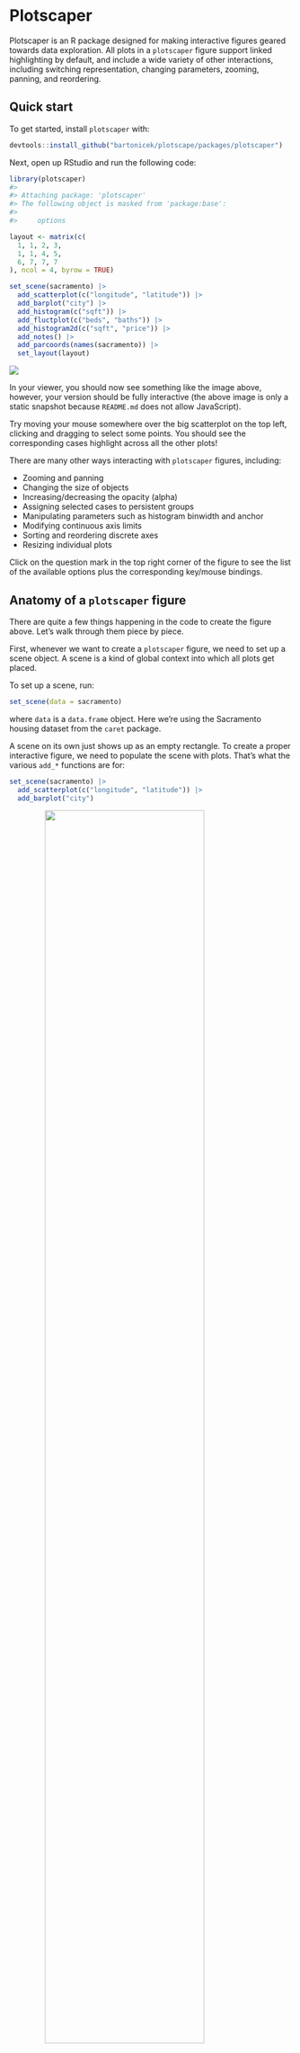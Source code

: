 
<!-- README.md is generated from README.Rmd. Please edit that file -->

# Plotscaper

<!-- badges: start -->
<!-- badges: end -->

Plotscaper is an R package designed for making interactive figures
geared towards data exploration. All plots in a `plotscaper` figure
support linked highlighting by default, and include a wide variety of
other interactions, including switching representation, changing
parameters, zooming, panning, and reordering.

## Quick start

To get started, install `plotscaper` with:

``` r
devtools::install_github("bartonicek/plotscape/packages/plotscaper")
```

Next, open up RStudio and run the following code:

``` r
library(plotscaper)
#> 
#> Attaching package: 'plotscaper'
#> The following object is masked from 'package:base':
#> 
#>     options

layout <- matrix(c(
  1, 1, 2, 3,
  1, 1, 4, 5,
  6, 7, 7, 7
), ncol = 4, byrow = TRUE)

set_scene(sacramento) |>
  add_scatterplot(c("longitude", "latitude")) |>
  add_barplot("city") |>
  add_histogram(c("sqft")) |>
  add_fluctplot(c("beds", "baths")) |>
  add_histogram2d(c("sqft", "price")) |>
  add_notes() |>
  add_parcoords(names(sacramento)) |>
  set_layout(layout)
```

<img src="man/figures/README-unnamed-chunk-3-1.png" style="display: block; margin: auto;" />

In your viewer, you should now see something like the image above,
however, your version should be fully interactive (the above image is
only a static snapshot because `README.md` does not allow JavaScript).

Try moving your mouse somewhere over the big scatterplot on the top
left, clicking and dragging to select some points. You should see the
corresponding cases highlight across all the other plots!

There are many other ways interacting with `plotscaper` figures,
including:

- Zooming and panning
- Changing the size of objects
- Increasing/decreasing the opacity (alpha)
- Assigning selected cases to persistent groups
- Manipulating parameters such as histogram binwidth and anchor
- Modifying continuous axis limits
- Sorting and reordering discrete axes
- Resizing individual plots

Click on the question mark in the top right corner of the figure to see
the list of the available options plus the corresponding key/mouse
bindings.

## Anatomy of a `plotscaper` figure

There are quite a few things happening in the code to create the figure
above. Let’s walk through them piece by piece.

First, whenever we want to create a `plotscaper` figure, we need to set
up a scene object. A scene is a kind of global context into which all
plots get placed.

To set up a scene, run:

``` r
set_scene(data = sacramento)
```

where `data` is a `data.frame` object. Here we’re using the Sacramento
housing dataset from the `caret` package.

A scene on its own just shows up as an empty rectangle. To create a
proper interactive figure, we need to populate the scene with plots.
That’s what the various `add_*` functions are for:

``` r
set_scene(sacramento) |>
  add_scatterplot(c("longitude", "latitude")) |>
  add_barplot("city")
```

<img src="man/figures/README-unnamed-chunk-5-1.png" width="75%" height="75%" style="display: block; margin: auto;" />

The code above creates interactive figure with a linked scatterplot and
a barplot. Simple as. We only need to specify which variables we want to
show in each plot by simple character vectors of their names.

Under the hood, each `plotscaper` figure is an `htmlwidgets` widget,
which means that, whenever we print the figure object, `htmlwidgets`
generates and packages up the underlying HTML and sends it to the
RStudio viewer (which is a kind of Web browser). Thus, if we run code
like below, nothing happens:

``` r
s <- set_scene(sacramento) |>
  add_scatterplot(c("longitude", "latitude")) |>
  add_barplot("city")
```

However, printing the `s` object generates the figure:

``` r
s
```

<img src="man/figures/README-unnamed-chunk-7-1.png" width="75%" height="75%" style="display: block; margin: auto;" />

We can use this fact to generate figures programmatically using R. For
example, here’s how we could create an interactive scatterplot matrix
(SPLOM) of the `Iris` dataset:

``` r

iris_smaller <- iris[, 1:3]
keys <- names(iris_smaller)

s <- set_scene(iris_smaller)

# Loop through columns
for (i in 1:3) {
  for (j in 1:3) {
    # Add a scatterplot if row & column no.'s are different
    if (i != j) s <- s |> add_scatterplot(c(keys[i], keys[j]))
    # Add a histogram if row & column no.'s are the same
    else s <- s |> add_histogram(c(keys[i])) 
  }
}

s
```

<img src="man/figures/README-unnamed-chunk-8-1.png" style="display: block; margin: auto;" />

### Layout

We can control the figure layout by using the `set_layout` function.
This function works similarly to the `layout` function from the
`graphics` package. We just give the function a matrix of numeric values
representing the plot ids, and the figure automatically resizes the
plots based on how many equal-sized rectangles in a grid each plot takes
up.

Here’s how we can create a figure with large scatterplot on the
top-left, a tall histogram on the right-hand side, a short wide
histogram on the bottom, and a small section for notes (not-(e)-plot,
pardon the pun) on the bottom-right:

``` r

layout <- matrix(c(
  1, 1, 2,
  1, 1, 2,
  3, 3, 4
), ncol = 3, byrow = TRUE)

set_scene(sacramento) |>
  add_scatterplot(c("sqft", "price")) |>
  add_histogram("price") |>
  add_histogram("sqft") |>
  add_notes() |>
  set_layout(layout)
```

<img src="man/figures/README-unnamed-chunk-9-1.png" style="display: block; margin: auto;" />

It doesn’t matter when we call the `set_layout` function, as all the
important stuff happens when the HTML for the figure gets generated. The
order in which we add the plots to the scene does matter, however, as
well as the number of plots & the plot ids in the layout. If you want
the formatting to be correct, please ensure that the layout and the
number of plots you add match.

Individual plots can still be resized by pressing and holding the `S`
key and then dragging a widget in the bottom right of the plot area.
Note, however, that this feature isn’t super reliable and may result in
gaps in the layout.

## Reducers

> This section dives into the deeper properties of `plotscaper`. If you
> are happy using the default figures to explore the data, you can skip
> it, however, you may still find it an interesting read.

One of the main goals of the `plotscaper` project is to explore the ways
in which we can combine graphical objects and statistics to produce
visualizations that behave in certain consistent or “natural” ways with
interactive features such as linked selection.

### The problem

Let’s first lay out what the problem is. We’ll use the example of a
static plot constructed with `ggplot2`. Try and see if you can figure
out what’s wrong with the following plot:

``` r

library(ggplot2)
theme_set(theme_bw() + theme(panel.grid = element_blank()))

mtcars$am <- factor(mtcars$am)
mtcars$cyl <- factor(mtcars$cyl)

ggplot(mtcars, aes(x = am, y = mpg, fill = cyl)) +
  geom_bar(stat = "summary", fun = mean) +
  scale_fill_brewer(palette = "Set2")
```

<img src="man/figures/README-unnamed-chunk-10-1.png" style="display: block; margin: auto;" />

Visually, this plot looks perfectly fine. However, take a closer look at
the following line:

``` r
+ geom_bar(stat = "summary", fun = mean)
```

In `ggplot2`, this means that we want to draw bars by summarizing the
y-axis variable by its average, within the levels defined by the product
of the x-axis and fill variables. However, there’s one more operation
that’s applied to the data, which is omitted from the above function
call:

``` r
+ geom_bar(stat = "summary", fun = mean, position = "stack")
```

When using using the `fill` aesthetic with `geom_bar` (as well as other
`geom`s), `ggplot2` applies the stack transformation by default. In the
case of bars, this transformation stacks the bars vertically on top of
each other, effectively summing up the heights of the coloured sub-bars.

But herein lies the problem - stacking is not just a graphical
operation. If we plot a barplot of counts or barplot of sums, then
stacking the bars vertically makes sense: sum of counts and sum of sums
are both valid overall statistics. However, “sum of averages” is a
meaningless statistic, as some data visualization experts have pointed
out:

> “Stacking is useful when the sum of the amounts represented by the
> individual stacked bars is in itself a meaningful amount” (Wilke 2019,
> 52).

> “Because this gives the visual impression of one element that is the
> sum of several others, it is very important that if the element’s size
> is used to display a statistic, then that statistic must be summable.
> Stacking bars that represent counts, sums, or percentages are fine,
> but a stacked bar chart where bars show average values is generally
> meaningless.” (Wills 2011, 112).

Alright, you might say, I cannot sum averages, but since summing sums is
fine, what if we take an average of the averages? Unfortunately,
although it may be tempting, this solution is not correct either - the
mean of group means is not the same as the grand mean:

``` r
set.seed(123456)

A <- rnorm(10)
B <- rnorm(10)
C <- rnorm(10)

# This is fine
c(sum(c(A, B, C)), sum(sum(A), sum(B), sum(C)))
#> [1] 12.31551 12.31551

# This isn't!
c(mean(c(A, B, C)), mean(mean(A), mean(B), mean(C)))
#> [1] 0.4105170 0.7934014
```

Data visualization experts have warned about this too:

> “\[…\] We do this to ensure that aggregate statistics are always
> computed over the input data, and so users do not inadvertantly
> compute e.g., averages of averages, which can easily lead to
> misinterpretation.” (Wu 2022)

So what is a data visualization practitioner to do? Those of you
familiar with `ggplot2` may have one solution ready at hand: instead of
stacking, let’s use dodging and plot the bars side by side:

``` r
ggplot(mtcars, aes(x = am, y = mpg, fill = cyl)) +
  geom_bar(stat = "summary", fun = mean, position = "dodge") +
  scale_fill_brewer(palette = "Set2")
```

<img src="man/figures/README-unnamed-chunk-14-1.png" style="display: block; margin: auto;" />

This works well for static graphics, however, in interactive graphics,
this may not be a desirable solution, for several reasons. Specifically,
if we want our interactive graphics to support linked selection, then
our graphics need to be: a) selectable, and b) able to display
selections. This might seem trivial, however, it does present some
problems for dodging. For example, take a look at the following two
sequences of static plots that could represent the results of linked
selection:

``` r
library(patchwork)
theme_set(theme_bw() + theme(panel.grid = element_blank()))

set.seed(12345)
mtcars$cyl1 <- factor(mtcars$cyl)
mtcars$cyl2 <- factor(sample(mtcars$cyl))
mtcars$cyl3 <- factor(sample(mtcars$cyl))
mtcars$cyl4 <- factor(sample(mtcars$cyl))

p0 <- ggplot(mtcars, aes(am)) + 
  scale_y_continuous(breaks = seq(0, 24, by = 2), expand = c(0, 1)) +
  scale_fill_brewer(palette = "Set2") +
  labs(x = NULL, y = NULL) +
  guides(fill = "none")

p <- list()

for (i in 1:4) {
  p[[i]] <- p0 + geom_bar(aes(fill = .data[[paste0("cyl", i)]]), width = 0.75)
  p[[4 + i]] <- p0 + geom_bar(aes(fill = .data[[paste0("cyl", i)]]), 
                              position = "dodge")
}

wrap_plots(p, nrow = 2)
```

<img src="man/figures/README-unnamed-chunk-15-1.png" style="display: block; margin: auto;" />

In the top row, we use stacking, and in the bottom row, dodging. Notice
that in the top row, the overall shape of the plot remains constant
throughout selection: we always have two “big bars” with constant
height, and only the heights of the coloured sub-bars change. This also
means that we always have two bars to click on or drag our mouse over to
select.

The same is not true for dodging. With dodging, since we plot the
sub-bars side-by-side, selection can affect the overall shape of the
plot dramatically - bars may shrink or grow, or even pop and in out of
existence (see second-from-left plot in the bottom row). As a further
consequence, other parts of the plot such as the axis limits may be
impacted too (see the changing upper y-axis limit in the bottom row).

In my experience, interactive figures with few objects that change
gradually are more visually appealing and easier to read than figures in
which many objects change rapidly. To be perfectly frank, I haven’t
found a great citation to support this hunch yet, but it seems clear
from basic principles of visual perception. Objects on the screen
compete for our attention, and the more there is of them, and the more
they move and jump around, the harder it may be to stay on task. From
the [Gestalt principles of visual
perception](http://www.scholarpedia.org/article/Gestalt_principles), we
know that if we want to group things visually together, we place them in
a common, closed region. This is what stacking does - by stacking, we
end up with fewer well-behaved objects to worry about.

### Reducers to the rescue

Let’s tackle the problem from a different direction. Say that we want to
stack our objects. As we have demonstrated, some types of statistics
such as sums or counts can be stacked, whereas others such as means
cannot. But what makes a statistic “stackable”?

Turns out, we can encapsulate the concept of a “stackable thing” in a
reducer. For our purposes, a reducer is a pair of functions:

- `initialfn`: An *initial* function which takes no arguments and
  produces some value
- `reducefn`: A *reduce* function which combines two values to produce a
  new one

Further, `initialfn` and `reducefn` must have the following two
properties:

``` r
reducefn(a, initialfn()) == reducefn(initialfn(), a) == a   # Unitality
reducefn(reducefn(a, b), c) == reducefn(a, reducefn(b, c))  # Associativity
```

If you’re familiar with how R’s higher-order `Reduce` function, `reduce`
/ `fold` functions from other programming languages, or if you know
something about [Monoids](https://en.wikipedia.org/wiki/Monoid), then
this should be fairly familiar. If this all looks weird to you, don’t
worry, it looked weird to me the first time I saw it too.

The important thing to grasp is that some functions can be used as
reducers and others cannot. For example, as we have shown above,
summation can be used as a reducer:

``` r
# Valid sum reducer
initialfn <- function() 0
reducefn <- function(x, y) x + y

reducefn(initialfn(), 5)
#> [1] 5

c(reducefn(1, reducefn(2, 3)),
  reducefn(reducefn(1, 2), 3)
)
#> [1] 6 6
```

Multiplication is fine as well:

``` r
# Valid product reducer
initialfn <- function() 1
reducefn <- function(x, y) x * y

reducefn(initialfn(), 5)
#> [1] 5

c(reducefn(1, reducefn(2, 3)),
  reducefn(reducefn(1, 2), 3)
)
#> [1] 6 6
```

Concatenation of strings works too:

``` r
# Valid concatenation reducer
initialfn <- function() ""
reducefn <- function(x, y) paste0(x, y)

reducefn(initialfn(), "hello")
#> [1] "hello"

c(reducefn("hello", reducefn(" ", "world")),
  reducefn(reducefn("hello", " "), "world")
)
#> [1] "hello world" "hello world"
```

But, for example, exponentiation does not work:

``` r
# Invalid exponentiation reducer
initialfn <- function() "???" # No c such that x^c == c^x == x
reducefn <- function(x, y) x^y

c(reducefn(2, reducefn(3, 2)),
  reducefn(reducefn(2, 3), 2)
)
#> [1] 512  64
```

Likewise, as we have shown previously, means don’t work either:

``` r
# Invalid mean reducer
initialfn <- function() "???" # For mean(c, x) == x, we would need c == x,
                              # but we cannot depend on x or any parameter
reducefn <- function(x, y) (x + y) / 2

c(reducefn(1, reducefn(2, 3)),
  reducefn(reducefn(1, 2), 3)
)
#> [1] 1.75 2.25
```

At this point, maybe you’re getting excited, or you still don’t see what
the point is. Either way, to get to the point, plots in `plotscaper`
support custom reducers. The only difference from the code we’ve been
writing above is that we need to write `initialfn` and `reducefn` in
JavaScript (using `htmlwidgets::JS` function), and pass it to `reducer`
(which is just a wrapper around `list`).

### Barplot of maximums

For example, here’s how we can plot a barplot of maximums:

``` r

library(htmlwidgets)

max_reducer <- reducer(
  name = "max",
  initialfn = JS("() => -Infinity"),          # max(x, -Inf) = x
  reducefn = JS("(x, y) => Math.max(x, y)")   # JavaScript's version of max
)

set_scene(sacramento) |>
  add_scatterplot(c("sqft", "price")) |>
  add_barplot(c("city", "price"), 
              options(reducer = max_reducer))
```

<img src="man/figures/README-unnamed-chunk-22-1.png" style="display: block; margin: auto;" />

Since maximum is also a valid reducer, stacking behaves as expected! One
thing we have to be careful about is that, since maximums are only
weakly not strictly ordered (i.e. we have $x \leq \max(x, y)$ not
$x < \max(x, y)$), we might end up with overplotting if the maximums of
two groups are the same (at some point, I’ll try to add a way to cycle
group order to mitigate this). However, the important point is that the
overall statistics will still be correct, and the y-axis limits won’t
change with selection.

Currently, `plotscaper` only supports numeric operations as reducers,
but theoretically there’s no reason why reducers could not operate on
other types of data, such as string, dates, objects, etc…

## Performance

While `plotscaper` wasn’t designed specifically for performance, it can
perform fairly well on moderately-sized datasets (thanks largely to the
work of the super smart people who optimize the JavaScript engines like
V8, rather than any real ability on my part).

For example, if you want to put it to a stress test, try creating a
figure with the entire `diamonds` dataset from the `ggplot2` package:

``` r
set_scene(ggplot2::diamonds) |>
  add_scatterplot(c("carat", "price")) |>
  add_fluctplot(c("cut", "color")) |>
  add_barplot(c("color"))
```

<img src="man/figures/README-unnamed-chunk-23-1.png" style="display: block; margin: auto;" />

With 50,000 cases, dragging to select points in the scatterplot becomes
a bit sluggish on my machine, but still fast enough to give the figure
an “interactive” rather than “slideshow” feel. Your mileage may vary.
Note that most of the slowdown is due to rendering rather than
computation - removing the scatterplot with its 50,000 points makes the
interactions a lot snappier.

Also, frustratingly, there seems to be a small slowdown when interacting
with the figure in the RStudio viewer panel rather than in the browser
window. Interestingly, this does not seem to be related to the dataset
size. I’m not very familiar with the RStudio internals and have no idea
why this might be, but for now, if you want faster interactions I
recommend just opening up a browser window, e.g. by clicking the icon in
the top right of the viewer:

<img src="man/figures/browser.png" width="75%" height="75%" style="display: block; margin: auto;" />

(if you know the reason behind this slowdown, please email me at
<abar435@aucklanduni.ac.nz>)

Anyway, if you need fast figures with larger datasets, I recommend:

- Run the figure in the browser rather than viewer
- Use plots which summarize the data (e.g. barplots, 2D histograms),
  rather than plots which show all of the datapoints
- If everything else fails, subsample the data

<div id="refs" class="references csl-bib-body hanging-indent">

<div id="ref-wilke2019" class="csl-entry">

Wilke, Claus O. 2019. *Fundamentals of Data Visualization: A Primer on
Making Informative and Compelling Figures*. O’Reilly Media.

</div>

<div id="ref-wills2011" class="csl-entry">

Wills, Graham. 2011. *Visualizing Time: Designing Graphical
Representations for Statistical Data*. Springer Science & Business
Media.

</div>

<div id="ref-wu2022" class="csl-entry">

Wu, Eugene. 2022. “View Composition Algebra for Ad Hoc Comparison.”
*IEEE Transactions on Visualization and Computer Graphics* 28 (6):
2470–85.

</div>

</div>

